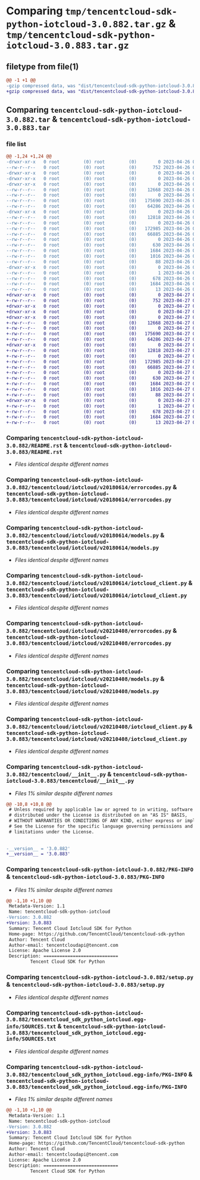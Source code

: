 # Comparing `tmp/tencentcloud-sdk-python-iotcloud-3.0.882.tar.gz` & `tmp/tencentcloud-sdk-python-iotcloud-3.0.883.tar.gz`

## filetype from file(1)

```diff
@@ -1 +1 @@
-gzip compressed data, was "dist/tencentcloud-sdk-python-iotcloud-3.0.882.tar", last modified: Wed Apr 26 03:36:21 2023, max compression
+gzip compressed data, was "dist/tencentcloud-sdk-python-iotcloud-3.0.883.tar", last modified: Thu Apr 27 00:35:24 2023, max compression
```

## Comparing `tencentcloud-sdk-python-iotcloud-3.0.882.tar` & `tencentcloud-sdk-python-iotcloud-3.0.883.tar`

### file list

```diff
@@ -1,24 +1,24 @@
-drwxr-xr-x   0 root         (0) root         (0)        0 2023-04-26 03:36:21.000000 tencentcloud-sdk-python-iotcloud-3.0.882/
--rw-r--r--   0 root         (0) root         (0)      752 2023-04-26 03:36:21.000000 tencentcloud-sdk-python-iotcloud-3.0.882/README.rst
-drwxr-xr-x   0 root         (0) root         (0)        0 2023-04-26 03:36:21.000000 tencentcloud-sdk-python-iotcloud-3.0.882/tencentcloud/
-drwxr-xr-x   0 root         (0) root         (0)        0 2023-04-26 03:36:21.000000 tencentcloud-sdk-python-iotcloud-3.0.882/tencentcloud/iotcloud/
-drwxr-xr-x   0 root         (0) root         (0)        0 2023-04-26 03:36:21.000000 tencentcloud-sdk-python-iotcloud-3.0.882/tencentcloud/iotcloud/v20180614/
--rw-r--r--   0 root         (0) root         (0)    12668 2023-04-26 03:36:21.000000 tencentcloud-sdk-python-iotcloud-3.0.882/tencentcloud/iotcloud/v20180614/errorcodes.py
--rw-r--r--   0 root         (0) root         (0)        0 2023-04-26 03:36:21.000000 tencentcloud-sdk-python-iotcloud-3.0.882/tencentcloud/iotcloud/v20180614/__init__.py
--rw-r--r--   0 root         (0) root         (0)   175690 2023-04-26 03:36:21.000000 tencentcloud-sdk-python-iotcloud-3.0.882/tencentcloud/iotcloud/v20180614/models.py
--rw-r--r--   0 root         (0) root         (0)    64286 2023-04-26 03:36:21.000000 tencentcloud-sdk-python-iotcloud-3.0.882/tencentcloud/iotcloud/v20180614/iotcloud_client.py
-drwxr-xr-x   0 root         (0) root         (0)        0 2023-04-26 03:36:21.000000 tencentcloud-sdk-python-iotcloud-3.0.882/tencentcloud/iotcloud/v20210408/
--rw-r--r--   0 root         (0) root         (0)    12818 2023-04-26 03:36:21.000000 tencentcloud-sdk-python-iotcloud-3.0.882/tencentcloud/iotcloud/v20210408/errorcodes.py
--rw-r--r--   0 root         (0) root         (0)        0 2023-04-26 03:36:21.000000 tencentcloud-sdk-python-iotcloud-3.0.882/tencentcloud/iotcloud/v20210408/__init__.py
--rw-r--r--   0 root         (0) root         (0)   172985 2023-04-26 03:36:21.000000 tencentcloud-sdk-python-iotcloud-3.0.882/tencentcloud/iotcloud/v20210408/models.py
--rw-r--r--   0 root         (0) root         (0)    66885 2023-04-26 03:36:21.000000 tencentcloud-sdk-python-iotcloud-3.0.882/tencentcloud/iotcloud/v20210408/iotcloud_client.py
--rw-r--r--   0 root         (0) root         (0)        0 2023-04-26 03:36:21.000000 tencentcloud-sdk-python-iotcloud-3.0.882/tencentcloud/iotcloud/__init__.py
--rw-r--r--   0 root         (0) root         (0)      630 2023-04-26 03:36:21.000000 tencentcloud-sdk-python-iotcloud-3.0.882/tencentcloud/__init__.py
--rw-r--r--   0 root         (0) root         (0)     1684 2023-04-26 03:36:21.000000 tencentcloud-sdk-python-iotcloud-3.0.882/PKG-INFO
--rw-r--r--   0 root         (0) root         (0)     1016 2023-04-26 03:36:21.000000 tencentcloud-sdk-python-iotcloud-3.0.882/setup.py
--rw-r--r--   0 root         (0) root         (0)       88 2023-04-26 03:36:21.000000 tencentcloud-sdk-python-iotcloud-3.0.882/setup.cfg
-drwxr-xr-x   0 root         (0) root         (0)        0 2023-04-26 03:36:21.000000 tencentcloud-sdk-python-iotcloud-3.0.882/tencentcloud_sdk_python_iotcloud.egg-info/
--rw-r--r--   0 root         (0) root         (0)        1 2023-04-26 03:36:21.000000 tencentcloud-sdk-python-iotcloud-3.0.882/tencentcloud_sdk_python_iotcloud.egg-info/dependency_links.txt
--rw-r--r--   0 root         (0) root         (0)      678 2023-04-26 03:36:21.000000 tencentcloud-sdk-python-iotcloud-3.0.882/tencentcloud_sdk_python_iotcloud.egg-info/SOURCES.txt
--rw-r--r--   0 root         (0) root         (0)     1684 2023-04-26 03:36:21.000000 tencentcloud-sdk-python-iotcloud-3.0.882/tencentcloud_sdk_python_iotcloud.egg-info/PKG-INFO
--rw-r--r--   0 root         (0) root         (0)       13 2023-04-26 03:36:21.000000 tencentcloud-sdk-python-iotcloud-3.0.882/tencentcloud_sdk_python_iotcloud.egg-info/top_level.txt
+drwxr-xr-x   0 root         (0) root         (0)        0 2023-04-27 00:35:24.000000 tencentcloud-sdk-python-iotcloud-3.0.883/
+-rw-r--r--   0 root         (0) root         (0)      752 2023-04-27 00:35:24.000000 tencentcloud-sdk-python-iotcloud-3.0.883/README.rst
+drwxr-xr-x   0 root         (0) root         (0)        0 2023-04-27 00:35:24.000000 tencentcloud-sdk-python-iotcloud-3.0.883/tencentcloud/
+drwxr-xr-x   0 root         (0) root         (0)        0 2023-04-27 00:35:24.000000 tencentcloud-sdk-python-iotcloud-3.0.883/tencentcloud/iotcloud/
+drwxr-xr-x   0 root         (0) root         (0)        0 2023-04-27 00:35:24.000000 tencentcloud-sdk-python-iotcloud-3.0.883/tencentcloud/iotcloud/v20180614/
+-rw-r--r--   0 root         (0) root         (0)    12668 2023-04-27 00:35:24.000000 tencentcloud-sdk-python-iotcloud-3.0.883/tencentcloud/iotcloud/v20180614/errorcodes.py
+-rw-r--r--   0 root         (0) root         (0)        0 2023-04-27 00:35:24.000000 tencentcloud-sdk-python-iotcloud-3.0.883/tencentcloud/iotcloud/v20180614/__init__.py
+-rw-r--r--   0 root         (0) root         (0)   175690 2023-04-27 00:35:24.000000 tencentcloud-sdk-python-iotcloud-3.0.883/tencentcloud/iotcloud/v20180614/models.py
+-rw-r--r--   0 root         (0) root         (0)    64286 2023-04-27 00:35:24.000000 tencentcloud-sdk-python-iotcloud-3.0.883/tencentcloud/iotcloud/v20180614/iotcloud_client.py
+drwxr-xr-x   0 root         (0) root         (0)        0 2023-04-27 00:35:24.000000 tencentcloud-sdk-python-iotcloud-3.0.883/tencentcloud/iotcloud/v20210408/
+-rw-r--r--   0 root         (0) root         (0)    12818 2023-04-27 00:35:24.000000 tencentcloud-sdk-python-iotcloud-3.0.883/tencentcloud/iotcloud/v20210408/errorcodes.py
+-rw-r--r--   0 root         (0) root         (0)        0 2023-04-27 00:35:24.000000 tencentcloud-sdk-python-iotcloud-3.0.883/tencentcloud/iotcloud/v20210408/__init__.py
+-rw-r--r--   0 root         (0) root         (0)   172985 2023-04-27 00:35:24.000000 tencentcloud-sdk-python-iotcloud-3.0.883/tencentcloud/iotcloud/v20210408/models.py
+-rw-r--r--   0 root         (0) root         (0)    66885 2023-04-27 00:35:24.000000 tencentcloud-sdk-python-iotcloud-3.0.883/tencentcloud/iotcloud/v20210408/iotcloud_client.py
+-rw-r--r--   0 root         (0) root         (0)        0 2023-04-27 00:35:24.000000 tencentcloud-sdk-python-iotcloud-3.0.883/tencentcloud/iotcloud/__init__.py
+-rw-r--r--   0 root         (0) root         (0)      630 2023-04-27 00:35:24.000000 tencentcloud-sdk-python-iotcloud-3.0.883/tencentcloud/__init__.py
+-rw-r--r--   0 root         (0) root         (0)     1684 2023-04-27 00:35:24.000000 tencentcloud-sdk-python-iotcloud-3.0.883/PKG-INFO
+-rw-r--r--   0 root         (0) root         (0)     1016 2023-04-27 00:35:24.000000 tencentcloud-sdk-python-iotcloud-3.0.883/setup.py
+-rw-r--r--   0 root         (0) root         (0)       88 2023-04-27 00:35:24.000000 tencentcloud-sdk-python-iotcloud-3.0.883/setup.cfg
+drwxr-xr-x   0 root         (0) root         (0)        0 2023-04-27 00:35:24.000000 tencentcloud-sdk-python-iotcloud-3.0.883/tencentcloud_sdk_python_iotcloud.egg-info/
+-rw-r--r--   0 root         (0) root         (0)        1 2023-04-27 00:35:24.000000 tencentcloud-sdk-python-iotcloud-3.0.883/tencentcloud_sdk_python_iotcloud.egg-info/dependency_links.txt
+-rw-r--r--   0 root         (0) root         (0)      678 2023-04-27 00:35:24.000000 tencentcloud-sdk-python-iotcloud-3.0.883/tencentcloud_sdk_python_iotcloud.egg-info/SOURCES.txt
+-rw-r--r--   0 root         (0) root         (0)     1684 2023-04-27 00:35:24.000000 tencentcloud-sdk-python-iotcloud-3.0.883/tencentcloud_sdk_python_iotcloud.egg-info/PKG-INFO
+-rw-r--r--   0 root         (0) root         (0)       13 2023-04-27 00:35:24.000000 tencentcloud-sdk-python-iotcloud-3.0.883/tencentcloud_sdk_python_iotcloud.egg-info/top_level.txt
```

### Comparing `tencentcloud-sdk-python-iotcloud-3.0.882/README.rst` & `tencentcloud-sdk-python-iotcloud-3.0.883/README.rst`

 * *Files identical despite different names*

### Comparing `tencentcloud-sdk-python-iotcloud-3.0.882/tencentcloud/iotcloud/v20180614/errorcodes.py` & `tencentcloud-sdk-python-iotcloud-3.0.883/tencentcloud/iotcloud/v20180614/errorcodes.py`

 * *Files identical despite different names*

### Comparing `tencentcloud-sdk-python-iotcloud-3.0.882/tencentcloud/iotcloud/v20180614/models.py` & `tencentcloud-sdk-python-iotcloud-3.0.883/tencentcloud/iotcloud/v20180614/models.py`

 * *Files identical despite different names*

### Comparing `tencentcloud-sdk-python-iotcloud-3.0.882/tencentcloud/iotcloud/v20180614/iotcloud_client.py` & `tencentcloud-sdk-python-iotcloud-3.0.883/tencentcloud/iotcloud/v20180614/iotcloud_client.py`

 * *Files identical despite different names*

### Comparing `tencentcloud-sdk-python-iotcloud-3.0.882/tencentcloud/iotcloud/v20210408/errorcodes.py` & `tencentcloud-sdk-python-iotcloud-3.0.883/tencentcloud/iotcloud/v20210408/errorcodes.py`

 * *Files identical despite different names*

### Comparing `tencentcloud-sdk-python-iotcloud-3.0.882/tencentcloud/iotcloud/v20210408/models.py` & `tencentcloud-sdk-python-iotcloud-3.0.883/tencentcloud/iotcloud/v20210408/models.py`

 * *Files identical despite different names*

### Comparing `tencentcloud-sdk-python-iotcloud-3.0.882/tencentcloud/iotcloud/v20210408/iotcloud_client.py` & `tencentcloud-sdk-python-iotcloud-3.0.883/tencentcloud/iotcloud/v20210408/iotcloud_client.py`

 * *Files identical despite different names*

### Comparing `tencentcloud-sdk-python-iotcloud-3.0.882/tencentcloud/__init__.py` & `tencentcloud-sdk-python-iotcloud-3.0.883/tencentcloud/__init__.py`

 * *Files 1% similar despite different names*

```diff
@@ -10,8 +10,8 @@
 # Unless required by applicable law or agreed to in writing, software
 # distributed under the License is distributed on an "AS IS" BASIS,
 # WITHOUT WARRANTIES OR CONDITIONS OF ANY KIND, either express or implied.
 # See the License for the specific language governing permissions and
 # limitations under the License.
 
 
-__version__ = '3.0.882'
+__version__ = '3.0.883'
```

### Comparing `tencentcloud-sdk-python-iotcloud-3.0.882/PKG-INFO` & `tencentcloud-sdk-python-iotcloud-3.0.883/PKG-INFO`

 * *Files 1% similar despite different names*

```diff
@@ -1,10 +1,10 @@
 Metadata-Version: 1.1
 Name: tencentcloud-sdk-python-iotcloud
-Version: 3.0.882
+Version: 3.0.883
 Summary: Tencent Cloud Iotcloud SDK for Python
 Home-page: https://github.com/TencentCloud/tencentcloud-sdk-python
 Author: Tencent Cloud
 Author-email: tencentcloudapi@tencent.com
 License: Apache License 2.0
 Description: ============================
         Tencent Cloud SDK for Python
```

### Comparing `tencentcloud-sdk-python-iotcloud-3.0.882/setup.py` & `tencentcloud-sdk-python-iotcloud-3.0.883/setup.py`

 * *Files identical despite different names*

### Comparing `tencentcloud-sdk-python-iotcloud-3.0.882/tencentcloud_sdk_python_iotcloud.egg-info/SOURCES.txt` & `tencentcloud-sdk-python-iotcloud-3.0.883/tencentcloud_sdk_python_iotcloud.egg-info/SOURCES.txt`

 * *Files identical despite different names*

### Comparing `tencentcloud-sdk-python-iotcloud-3.0.882/tencentcloud_sdk_python_iotcloud.egg-info/PKG-INFO` & `tencentcloud-sdk-python-iotcloud-3.0.883/tencentcloud_sdk_python_iotcloud.egg-info/PKG-INFO`

 * *Files 1% similar despite different names*

```diff
@@ -1,10 +1,10 @@
 Metadata-Version: 1.1
 Name: tencentcloud-sdk-python-iotcloud
-Version: 3.0.882
+Version: 3.0.883
 Summary: Tencent Cloud Iotcloud SDK for Python
 Home-page: https://github.com/TencentCloud/tencentcloud-sdk-python
 Author: Tencent Cloud
 Author-email: tencentcloudapi@tencent.com
 License: Apache License 2.0
 Description: ============================
         Tencent Cloud SDK for Python
```

